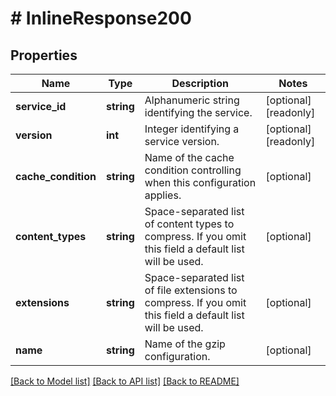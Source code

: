 # # InlineResponse200

## Properties

Name | Type | Description | Notes
------------ | ------------- | ------------- | -------------
**service_id** | **string** | Alphanumeric string identifying the service. | [optional] [readonly]
**version** | **int** | Integer identifying a service version. | [optional] [readonly]
**cache_condition** | **string** | Name of the cache condition controlling when this configuration applies. | [optional]
**content_types** | **string** | Space-separated list of content types to compress. If you omit this field a default list will be used. | [optional]
**extensions** | **string** | Space-separated list of file extensions to compress. If you omit this field a default list will be used. | [optional]
**name** | **string** | Name of the gzip configuration. | [optional]

[[Back to Model list]](../../README.md#models) [[Back to API list]](../../README.md#endpoints) [[Back to README]](../../README.md)
